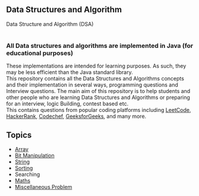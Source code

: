 ## Data Structures and Algorithm
Data Structure and Algorithm (DSA)
<Br>
</Br>

### All Data structures and algorithms are implemented in Java (for educational purposes)
These implementations are intended for learning purposes. As such, they may be less efficient than the Java standard library.<br>
This repository contains all the Data Structures and Algorithms concepts and their implementation in several ways, programming questions and Interview questions. The main aim of this repository is to help students and other people who are learning Data Structures and Algorithms or preparing for an interview, logic Building, contest based etc. <br> This contains questions from popular coding platforms including [LeetCode](https://leetcode.com/), [HackerRank](https://www.hackerrank.com/), [Codechef](https://www.codechef.com/), [GeeksforGeeks](https://www.geeksforgeeks.org/explore?page=1&sortBy=submissions), and many more.

## Topics
- [Array](https://github.com/Singh-Anshu/DataStructureAndAlogirthms/tree/master/src/array)
- [Bit Manipulation](https://github.com/Singh-Anshu/DataStructureAndAlogirthms/tree/master/src/BitManiPulation)
- [String](https://github.com/Singh-Anshu/DataStructureAndAlogirthms/tree/master/src/StringsProblems)
- [Sorting](https://github.com/Singh-Anshu/DataStructureAndAlogirthms/tree/master/src/sorting)
- Searching
- [Maths](https://github.com/Singh-Anshu/DataStructureAndAlogirthms/tree/master/src/math)
- [Miscellaneous Problem](https://github.com/Singh-Anshu/DataStructureAndAlogirthms/tree/master/src/misc_problems) 
